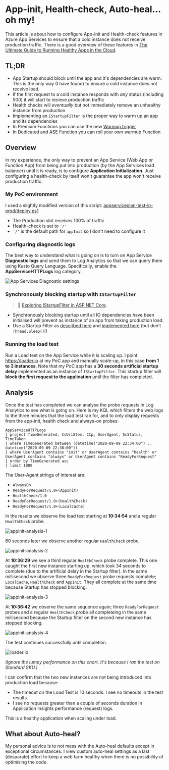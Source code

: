 # App-init, Health-check, Auto-heal... oh my!

This article is about how to configure App-init and Health-check features in Azure App Services to ensure that a cold instance does not receive production traffic. There is a good overview of these features in [The Ultimate Guide to Running Healthy Apps in the Cloud].

## TL;DR

* App Startup should block until the app and it's dependencies are warm. This is the only way (I have found) to ensure a cold instance does not receive load.
* If the first request to a cold instance responds with _any_ status (including 500) it will start to recieve production traffic
* Health checks will _eventually_ but not immediately remove an unhealthy instance from production
* Implementing an `IStartupFilter` is the proper way to warm up an app and its dependencies
* In Premium Functions you can use the new [Warmup trigger]
* In Dedicated and ASE Function you can roll your own warmup Function

## Overview

In my experience, the only way to prevent an App Service (Web App or Function App) from being put into production (by the App Services load balancer) until it is ready, is to configure **Application Initialization**. Just configuring a health-check by itself won't guarantee the app won't receive production traffic.

### My PoC environment

I used a slightly modified version of this script: [appserviceplan-test-in-prod/deploy.ps1](/appserviceplan-test-in-prod/deploy.ps1)

* The Production slot receives 100% of traffic
* Health-check is set to `'/'`
* `'/'` is the default path for `appInit` so I don't need to configure it

### Configuring diagnostic logs

The best way to understand what is going on is to turn on App Service **Diagnostic logs** and send them to Log Analytics so that we can query them using Kusto Query Language. Specifically, enable the **AppServiceHTTPLogs** log category.

![App Services Diagnostic settings](./images/appservice-diag-logs.jpg)

### Synchronously blocking startup with `IStartupFilter`

> 📖 [Exploring IStartupFilter in ASP.NET Core]. 

* Synchronously blocking startup until all IO dependencies have been initialised will prevent as instance of an app from taking production load. 
* Use a Startup Filter as [described here](https://andrewlock.net/exploring-istartupfilter-in-asp-net-core/) and [implemented here](https://github.com/DanielLarsenNZ/HelloAspDotNetCore/blob/master/DelayStartupFilter.cs) (but don’t `Thread.Sleep()`!)

### Running the load test

Run a Load test on the App Service while it is scaling up. I point <https://loader.io> at my PoC app and manually scale-up, in this case **from 1 to 3 instances**. Note that my PoC app has a **30 seconds artificial startup delay** implemented as an instance of `IStartupFilter`. This startup filter will **block the first request to the application** until the filter has completed.

## Analysis

Once the test has completed we can analyse the probe requests in Log Analytics to see what is going on. Here is my KQL which filters the web logs to the three minutes that the load test ran for, and to only display requests from the app-init, health check and always-on probes:

```
AppServiceHTTPLogs 
| project TimeGenerated, CsUriStem, CIp, UserAgent, ScStatus, TimeTaken
| where TimeGenerated between (datetime("2020-09-09 22:34:00") .. datetime("2020-09-09 22:38:00"))
| where UserAgent contains "init" or UserAgent contains "health" or UserAgent contains "always" or UserAgent contains "ReadyForRequest"
| order by TimeGenerated asc 
| limit 1000
```

The User-Agent strings of interest are: 

* `AlwaysOn`
* `ReadyForRequest/1.0+(AppInit)`
* `HealthCheck/1.0`
* `ReadyForRequest/1.0+(HealthCheck)`
* `ReadyForRequest/1.0+(LocalCache)`

In the results we observe the load test starting at **10:34:54** and a regular `HealthCheck` probe.

![appinit-analysis-1](./images/appinit-analysis-1.jpg)

60 seconds later we observe another regular `HealthCheck` probe.

![appinit-analysis-2](./images/appinit-analysis-2.jpg)

At **10:36:29** we see a third regular `HealthCheck` probe complete. This one caught the first new instance starting up, which took 34 seconds to complete (due to the artificial delay in the Startup filter). In the same millisecond we observe three `ReadyForRequest` probe requests complete; `LocalCache`, `HealthCheck` and `AppInit`. They all complete at the same time because Startup has stopped blocking.

![appinit-analysis-3](./images/appinit-analysis-3.jpg)

At **10:36:42** we observe the same sequence again; three `ReadyForRequest` probes and a regular `HealthCheck` probe all completeing in the same millisecond because the Startup filter on the second new instance has stopped blocking.

![appinit-analysis-4](./images/appinit-analysis-4.jpg)

The test continues successfully until completion. 

![loader.io](./images/loaderio.jpg)

_(Ignore the lumpy performance on this chart. It's because I ran the test on Standard SKU.)_

I can confirm that the two new instances are not being introduced into production load because:

* The timeout on the Load Test is 10 seconds. I see no timeouts in the test results.
* I see no requests greater than a couple of seconds duration in Application Insights performance (request) logs.




This is a healthy application when scaling under load.

## What about Auto-heal?

My personal advice is to not mess with the Auto-heal defaults except in exceptional circumstances. I view custom auto-heal settings as a last (desparate) effort to keep a web farm healthy when there is no possibility of optimising the code.

[The Ultimate Guide to Running Healthy Apps in the Cloud]:https://azure.github.io/AppService/2020/05/15/Robust-Apps-for-the-cloud.html
[Exploring IStartupFilter in ASP.NET Core]:https://andrewlock.net/exploring-istartupfilter-in-asp-net-core/
[Warmup trigger]:https://docs.microsoft.com/en-us/azure/azure-functions/functions-bindings-warmup?tabs=csharp